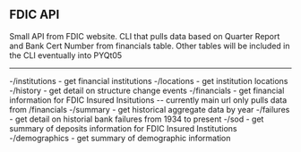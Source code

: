 ## FDIC API

Small API from FDIC website.
CLI that pulls data based on Quarter Report and Bank Cert Number from financials table.
Other tables will be included in the CLI
eventually into PYQt05

--------------------------------------------

-/institutions   - get financial institutions
-/locations      - get institution locations
-/history        - get detail on structure change events
-/financials     - get financial information for FDIC Insured Insitutions -- currently main url only pulls data from /financials
-/summary        - get historical aggregate data by year
-/failures       - get detail on historial bank failures from 1934 to present
-/sod            - get summary of deposits information for FDIC Insured Institutions
-/demographics   - get summary of demographic information

